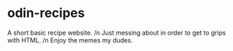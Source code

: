 # odin-recipes
A short basic recipe website. /n
Just messing about in order to get to grips with HTML. /n
Enjoy the memes my dudes. 
